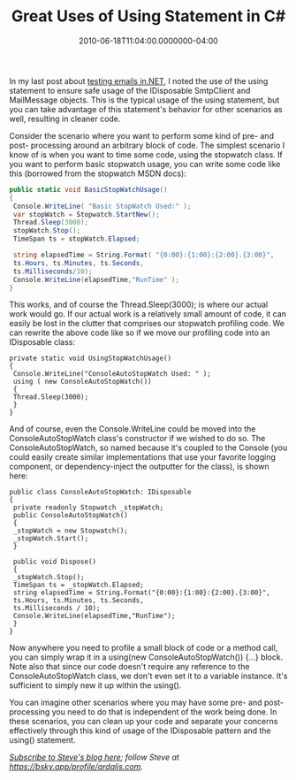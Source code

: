 ﻿---
title: Great Uses of Using Statement in C#
date: "2010-06-18T11:04:00.0000000-04:00"
description: "In my last post about [testing emails in .NET](https://ardalis.com/testing-email-sending), I noted the use of the using statement to ensure safe usage of the IDisposable SmtpClient and MailMessage objects."
featuredImage: img/great-uses-of-using-statement-in-c-featured.png
---

In my last post about [testing emails in.NET](https://ardalis.com/testing-email-sending), I noted the use of the using statement to ensure safe usage of the IDisposable SmtpClient and MailMessage objects. This is the typical usage of the using statement, but you can take advantage of this statement's behavior for other scenarios as well, resulting in cleaner code.

Consider the scenario where you want to perform some kind of pre- and post- processing around an arbitrary block of code. The simplest scenario I know of is when you want to time some code, using the stopwatch class. If you want to perform basic stopwatch usage, you can write some code like this (borrowed from the stopwatch MSDN docs):

```csharp
public static void BasicStopWatchUsage()
{
 Console.WriteLine( "Basic StopWatch Used:" );
 var stopWatch = Stopwatch.StartNew();
 Thread.Sleep(3000);
 stopWatch.Stop();
 TimeSpan ts = stopWatch.Elapsed;

 string elapsedTime = String.Format( "{0:00}:{1:00}:{2:00}.{3:00}",
 ts.Hours, ts.Minutes, ts.Seconds,
 ts.Milliseconds/10);
 Console.WriteLine(elapsedTime,"RunTime" );
}
```

This works, and of course the Thread.Sleep(3000); is where our actual work would go. If our actual work is a relatively small amount of code, it can easily be lost in the clutter that comprises our stopwatch profiling code. We can rewrite the above code like so if we move our profiling code into an IDisposable class:

```
private static void UsingStopWatchUsage()
{
 Console.WriteLine("ConsoleAutoStopWatch Used: " );
 using ( new ConsoleAutoStopWatch())
 {
 Thread.Sleep(3000);
 }
}
```

And of course, even the Console.WriteLine could be moved into the ConsoleAutoStopWatch class's constructor if we wished to do so. The ConsoleAutoStopWatch, so named because it's coupled to the Console (you could easily create similar implementations that use your favorite logging component, or dependency-inject the outputter for the class), is shown here:

```
public class ConsoleAutoStopWatch: IDisposable
{
 private readonly Stopwatch _stopWatch;
 public ConsoleAutoStopWatch()
 {
 _stopWatch = new Stopwatch();
 _stopWatch.Start();
 }

 public void Dispose()
 {
 _stopWatch.Stop();
 TimeSpan ts = _stopWatch.Elapsed;
 string elapsedTime = String.Format("{0:00}:{1:00}:{2:00}.{3:00}",
 ts.Hours, ts.Minutes, ts.Seconds,
 ts.Milliseconds / 10);
 Console.WriteLine(elapsedTime,"RunTime");
 }
}
```

Now anywhere you need to profile a small block of code or a method call, you can simply wrap it in a using(new ConsoleAutoStopWatch()) {…} block. Note also that since our code doesn't require any reference to the ConsoleAutoStopWatch class, we don't even set it to a variable instance. It's sufficient to simply new it up within the using().

You can imagine other scenarios where you may have some pre- and post- processing you need to do that is independent of the work being done. In these scenarios, you can clean up your code and separate your concerns effectively through this kind of usage of the IDisposable pattern and the using() statement.

*[Subscribe to Steve's blog here](http://feeds.feedburner.com/StevenSmith); follow Steve at <https://bsky.app/profile/ardalis.com>.*


